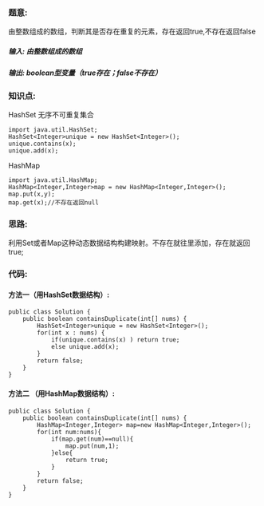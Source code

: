 ### 题意: 
由整数组成的数组，判断其是否存在重复的元素，存在返回true,不存在返回false
##### 输入: 由整数组成的数组
##### 输出: boolean型变量（true存在；false不存在）
### 知识点:
HashSet 无序不可重复集合  
<pre><code>import java.util.HashSet;
HashSet&#60;Integer&#62;unique = new HashSet&#60;Integer&#62;();
unique.contains(x);
unique.add(x);</code></pre>
HashMap
<pre><code>import java.util.HashMap;
HashMap&#60;Integer,Integer&#62;map = new HashMap&#60;Integer,Integer&#62;();
map.put(x,y);
map.get(x);//不存在返回null</code></pre>
### 思路:
利用Set或者Map这种动态数据结构构建映射。不存在就往里添加，存在就返回true;
### 代码:
#### 方法一（用HashSet数据结构）:
<pre><code>public class Solution {
    public boolean containsDuplicate(int[] nums) {
        HashSet&#60;Integer&#62;unique = new HashSet&#60;Integer&#62;();           
        for(int x : nums) {  
            if(unique.contains(x) ) return true;  
            else unique.add(x);  
        }  
        return false;
    }
}</code></pre>
#### 方法二 （用HashMap数据结构）:
<pre><code>public class Solution {
    public boolean containsDuplicate(int[] nums) {
        HashMap&#60;Integer,Integer&#62; map=new HashMap&#60;Integer,Integer&#62;();
        for(int num:nums){
            if(map.get(num)==null){
                map.put(num,1);
            }else{
                return true;
            }
        }
        return false;
    }
}</code></pre>
